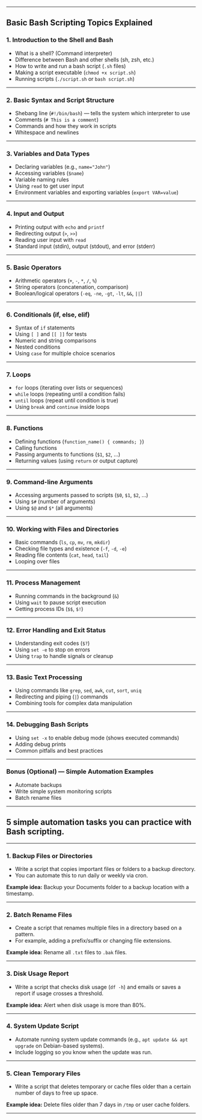 
---

## Basic Bash Scripting Topics Explained

### 1. **Introduction to the Shell and Bash**

* What is a shell? (Command interpreter)
* Difference between Bash and other shells (sh, zsh, etc.)
* How to write and run a bash script (`.sh` files)
* Making a script executable (`chmod +x script.sh`)
* Running scripts (`./script.sh` or `bash script.sh`)

---

### 2. **Basic Syntax and Script Structure**

* Shebang line (`#!/bin/bash`) — tells the system which interpreter to use
* Comments (`# This is a comment`)
* Commands and how they work in scripts
* Whitespace and newlines

---

### 3. **Variables and Data Types**

* Declaring variables (e.g., `name="John"`)
* Accessing variables (`$name`)
* Variable naming rules
* Using `read` to get user input
* Environment variables and exporting variables (`export VAR=value`)

---

### 4. **Input and Output**

* Printing output with `echo` and `printf`
* Redirecting output (`>`, `>>`)
* Reading user input with `read`
* Standard input (stdin), output (stdout), and error (stderr)

---

### 5. **Basic Operators**

* Arithmetic operators (`+`, `-`, `*`, `/`, `%`)
* String operators (concatenation, comparison)
* Boolean/logical operators (`-eq`, `-ne`, `-gt`, `-lt`, `&&`, `||`)

---

### 6. **Conditionals (if, else, elif)**

* Syntax of `if` statements
* Using `[ ]` and `[[ ]]` for tests
* Numeric and string comparisons
* Nested conditions
* Using `case` for multiple choice scenarios

---

### 7. **Loops**

* `for` loops (iterating over lists or sequences)
* `while` loops (repeating until a condition fails)
* `until` loops (repeat until condition is true)
* Using `break` and `continue` inside loops

---

### 8. **Functions**

* Defining functions (`function_name() { commands; }`)
* Calling functions
* Passing arguments to functions (`$1`, `$2`, ...)
* Returning values (using `return` or output capture)

---

### 9. **Command-line Arguments**

* Accessing arguments passed to scripts (`$0`, `$1`, `$2`, …)
* Using `$#` (number of arguments)
* Using `$@` and `$*` (all arguments)

---

### 10. **Working with Files and Directories**

* Basic commands (`ls`, `cp`, `mv`, `rm`, `mkdir`)
* Checking file types and existence (`-f`, `-d`, `-e`)
* Reading file contents (`cat`, `head`, `tail`)
* Looping over files

---

### 11. **Process Management**

* Running commands in the background (`&`)
* Using `wait` to pause script execution
* Getting process IDs (`$$`, `$!`)

---

### 12. **Error Handling and Exit Status**

* Understanding exit codes (`$?`)
* Using `set -e` to stop on errors
* Using `trap` to handle signals or cleanup

---

### 13. **Basic Text Processing**

* Using commands like `grep`, `sed`, `awk`, `cut`, `sort`, `uniq`
* Redirecting and piping (`|`) commands
* Combining tools for complex data manipulation

---

### 14. **Debugging Bash Scripts**

* Using `set -x` to enable debug mode (shows executed commands)
* Adding debug prints
* Common pitfalls and best practices

---

### Bonus (Optional) — Simple Automation Examples

* Automate backups
* Write simple system monitoring scripts
* Batch rename files

---

## **5 simple automation tasks** you can practice with Bash scripting. 

---

### 1. **Backup Files or Directories**

* Write a script that copies important files or folders to a backup directory.
* You can automate this to run daily or weekly via cron.

**Example idea:** Backup your Documents folder to a backup location with a timestamp.

---

### 2. **Batch Rename Files**

* Create a script that renames multiple files in a directory based on a pattern.
* For example, adding a prefix/suffix or changing file extensions.

**Example idea:** Rename all `.txt` files to `.bak` files.

---

### 3. **Disk Usage Report**

* Write a script that checks disk usage (`df -h`) and emails or saves a report if usage crosses a threshold.

**Example idea:** Alert when disk usage is more than 80%.

---

### 4. **System Update Script**

* Automate running system update commands (e.g., `apt update && apt upgrade` on Debian-based systems).
* Include logging so you know when the update was run.

---

### 5. **Clean Temporary Files**

* Write a script that deletes temporary or cache files older than a certain number of days to free up space.

**Example idea:** Delete files older than 7 days in `/tmp` or user cache folders.

---

